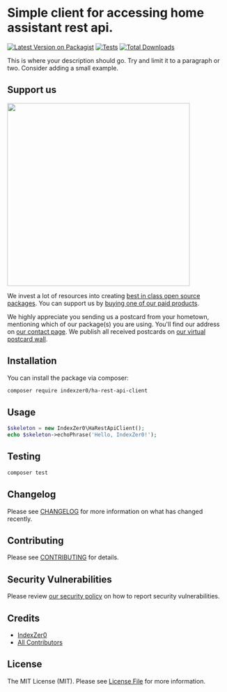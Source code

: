 # Simple client for accessing home assistant rest api.

[![Latest Version on Packagist](https://img.shields.io/packagist/v/indexzer0/ha-rest-api-client.svg?style=flat-square)](https://packagist.org/packages/indexzer0/ha-rest-api-client)
[![Tests](https://img.shields.io/github/actions/workflow/status/indexzer0/ha-rest-api-client/run-tests.yml?branch=main&label=tests&style=flat-square)](https://github.com/indexzer0/ha-rest-api-client/actions/workflows/run-tests.yml)
[![Total Downloads](https://img.shields.io/packagist/dt/indexzer0/ha-rest-api-client.svg?style=flat-square)](https://packagist.org/packages/indexzer0/ha-rest-api-client)

This is where your description should go. Try and limit it to a paragraph or two. Consider adding a small example.

## Support us

[<img src="https://github-ads.s3.eu-central-1.amazonaws.com/ha-rest-api-client.jpg?t=1" width="419px" />](https://spatie.be/github-ad-click/ha-rest-api-client)

We invest a lot of resources into creating [best in class open source packages](https://spatie.be/open-source). You can support us by [buying one of our paid products](https://spatie.be/open-source/support-us).

We highly appreciate you sending us a postcard from your hometown, mentioning which of our package(s) you are using. You'll find our address on [our contact page](https://spatie.be/about-us). We publish all received postcards on [our virtual postcard wall](https://spatie.be/open-source/postcards).

## Installation

You can install the package via composer:

```bash
composer require indexzer0/ha-rest-api-client
```

## Usage

```php
$skeleton = new IndexZer0\HaRestApiClient();
echo $skeleton->echoPhrase('Hello, IndexZer0!');
```

## Testing

```bash
composer test
```

## Changelog

Please see [CHANGELOG](CHANGELOG.md) for more information on what has changed recently.

## Contributing

Please see [CONTRIBUTING](https://github.com/spatie/.github/blob/main/CONTRIBUTING.md) for details.

## Security Vulnerabilities

Please review [our security policy](../../security/policy) on how to report security vulnerabilities.

## Credits

- [IndexZer0](https://github.com/IndexZer0)
- [All Contributors](../../contributors)

## License

The MIT License (MIT). Please see [License File](LICENSE.md) for more information.
